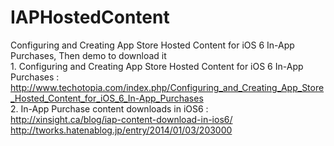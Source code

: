 IAPHostedContent
================

Configuring and Creating App Store Hosted Content for iOS 6 In-App Purchases, Then demo to download it 
<br>1. Configuring and Creating App Store Hosted Content for iOS 6 In-App Purchases
 : <br>http://www.techotopia.com/index.php/Configuring_and_Creating_App_Store_Hosted_Content_for_iOS_6_In-App_Purchases
<br>2. In-App Purchase content downloads in iOS6 : <br>http://xinsight.ca/blog/iap-content-download-in-ios6/
<br> http://tworks.hatenablog.jp/entry/2014/01/03/203000
